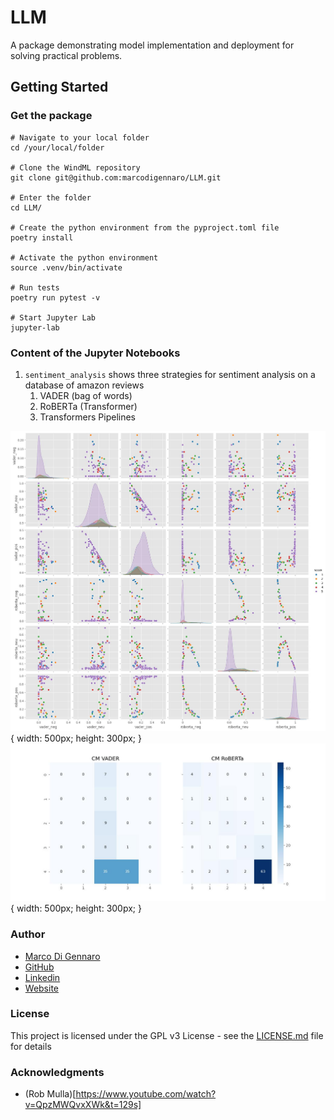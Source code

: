 # LLM
A package demonstrating model implementation and deployment for solving practical problems. 

## Getting Started

### Get the package

```
# Navigate to your local folder
cd /your/local/folder

# Clone the WindML repository
git clone git@github.com:marcodigennaro/LLM.git

# Enter the folder
cd LLM/

# Create the python environment from the pyproject.toml file
poetry install

# Activate the python environment
source .venv/bin/activate

# Run tests 
poetry run pytest -v

# Start Jupyter Lab
jupyter-lab  
```

### Content of the Jupyter Notebooks

1. `sentiment_analysis` shows three strategies for sentiment analysis on a database of amazon reviews 
   1. VADER (bag of words)
   2. RoBERTa (Transformer)
   3. Transformers Pipelines

![VADER vs RoBERTa](https://github.com/marcodigennaro/LLM/blob/main/llm/images/vader_vs_roberta.jpeg){ width: 500px; height: 300px; }
![Accuracy](https://github.com/marcodigennaro/LLM/blob/main/llm/images/confusion_matrix.jpeg){ width: 500px; height: 300px; }


### Author

- [Marco Di Gennaro](https://github.com/marcodigennaro/CV/blob/main/MDG_CV.pdf)
- [GitHub](https://github.com/marcodigennaro)
- [Linkedin](https://www.linkedin.com/in/marcodig/)
- [Website](https://atomistic-modelling.com/)

### License

This project is licensed under the GPL v3 License - see the [LICENSE.md](https://github.com/marcodigennaro/WindML/blob/main/LICENSE.md) file for details


### Acknowledgments

- (Rob Mulla)[https://www.youtube.com/watch?v=QpzMWQvxXWk&t=129s]
